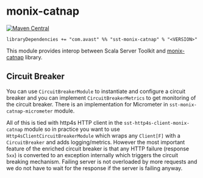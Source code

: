 # monix-catnap

[![Maven Central](https://img.shields.io/maven-central/v/com.avast/sst-monix-catnap_2.12)](https://repo1.maven.org/maven2/com/avast/sst-monix-catnap_2.12/)

`libraryDependencies += "com.avast" %% "sst-monix-catnap" % "<VERSION>"`

This module provides interop between Scala Server Toolkit and [monix-catnap](https://monix.io/docs/3x/#monix-catnap) library.

## Circuit Breaker

You can use `CircuitBreakerModule` to instantiate and configure a circuit breaker and you can implement `CircuitBreakerMetrics` to get
monitoring of the circuit breaker. There is an implementation for Micrometer in `sst-monix-catnap-micrometer` module.

All of this is tied with http4s HTTP client in the `sst-http4s-client-monix-catnap` module so in practice you want to use
`Http4sClientCircuitBreakerModule` which wraps any `Client[F]` with a `CircuitBreaker` and adds logging/metrics. However 
the most important feature of the enriched circuit breaker is that any HTTP failure (response `5xx`) is converted to an exception internally
which triggers the circuit breaking mechanism. Failing server is not overloaded by more requests and we do not have to wait for the response
if the server is failing anyway.
